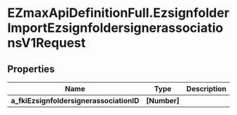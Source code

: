 # EZmaxApiDefinitionFull.EzsignfolderImportEzsignfoldersignerassociationsV1Request

## Properties

Name | Type | Description | Notes
------------ | ------------- | ------------- | -------------
**a_fkiEzsignfoldersignerassociationID** | **[Number]** |  | 


